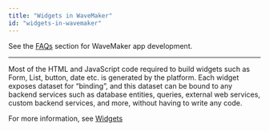 ```yaml
---
title: "Widgets in WaveMaker"
id: "widgets-in-wavemaker"
---
```

See the [FAQs](/learn/app-development/wavemaker-app-development-faqs) section for WaveMaker app development. 

---

Most of the HTML and JavaScript code required to build widgets such as Form, List, button, date etc. is generated by the platform. Each widget exposes dataset for “binding”, and this dataset can be bound to any backend services such as database entities, queries, external web services, custom backend services, and more, without having to write any code. 

For more information, see [Widgets](/learn/app-development/widgets/widget-library/)

